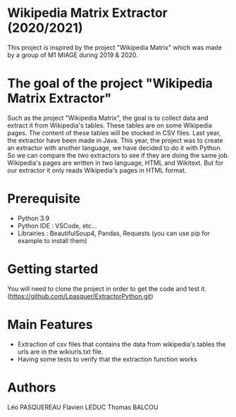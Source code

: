 # Wikipedia Matrix Extractor (2020/2021)

This project is inspired by the project "Wikipedia Matrix" which was made by a group of M1 MIAGE during 2019 & 2020.

# The goal of the project "Wikipedia Matrix Extractor"

Such as the project "Wikipedia Matrix", the goal is to collect data and extract it from Wikipedia's tables. These tables are on some Wikipedia pages. The content of these tables will be stocked in CSV files. 
Last year, the extractor have been made in Java. This year, the project was to create an extractor with another language, we have decided to do it with Python. So we can compare the two extractors to see if they are doing the same job.
Wikipedia's pages are written in two language, HTML and Wikitext. But for our extractor it only reads Wikipedia's pages in HTML format.

# Prerequisite
  - Python 3.9 
  - Python IDE : VSCode, etc...
  - Librairies : BeautifulSoup4, Pandas, Requests (you can use pip for example to install them)

# Getting started

You will need to clone the project in order to get the code and test it. (https://github.com/Lpasquer/ExtractorPython.git)

# Main Features 

- Extraction of csv files that contains the data from wikipedia's tables the urls are in the wikiurls.txt file.
- Having some tests to verify that the extraction function works

# Authors

Léo PASQUEREAU
Flavien LEDUC
Thomas BALCOU
